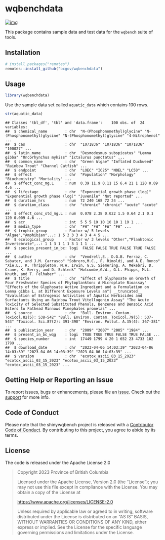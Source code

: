 
# wqbenchdata

<!-- badges: start -->

[![img](https://img.shields.io/badge/Lifecycle-Experimental-339999)](https://github.com/bcgov/repomountie/blob/master/doc/lifecycle-badges.md)
<!-- badges: end -->

This package contains sample data and test data for the `wqbench` suite
of tools.

## Installation

``` r
# install.packages("remotes")
remotes::install_github("bcgov/wqbenchdata")
```

## Usage

``` r
library(wqbenchdata)
```

Use the sample data set called `aquatic_data` which contains 100 rows.

``` r
str(aquatic_data)
```

    ## Classes 'tbl_df', 'tbl' and 'data.frame':    100 obs. of  24 variables:
    ##  $ chemical_name        : chr  "N-(Phosphonomethyl)glycine" "N-(Phosphonomethyl)glycine" "N-(Phosphonomethyl)glycine" "4-Nitrophenol" ...
    ##  $ cas                  : chr  "1071836" "1071836" "1071836" "100027" ...
    ##  $ latin_name           : chr  "Desmodesmus subspicatus" "Lemna gibba" "Oncorhynchus mykiss" "Ictalurus punctatus" ...
    ##  $ common_name          : chr  "Green Algae" "Inflated Duckweed" "Rainbow Trout" "Channel Catfish" ...
    ##  $ endpoint             : chr  "LOEC" "IC25" "NOEL" "LC50" ...
    ##  $ effect               : chr  "Population" "Morphology" "Biochemistry" "Mortality" ...
    ##  $ effect_conc_mg.L     : num  0.39 11.9 0.11 15 6.4 21 1 120 0.09 4.6 ...
    ##  $ lifestage            : chr  "Exponential growth phase (log)" "Exponential growth phase (log)" "Juvenile" "Not reported" ...
    ##  $ duration_hrs         : num  72 240 168 72 24 ...
    ##  $ duration_class       : chr  "chronic" "chronic" "acute" "acute" ...
    ##  $ effect_conc_std_mg.L : num  0.078 2.38 0.022 1.5 0.64 2.1 0.1 120 0.009 4.6 ...
    ##  $ acr                  : int  5 5 5 10 10 10 10 1 10 1 ...
    ##  $ media_type           : chr  "FW" "FW" "FW" "FW" ...
    ##  $ trophic_group        : Factor w/ 5 levels "Algae","Amphibian",..: 1 5 3 3 3 4 3 4 4 5 ...
    ##  $ ecological_group     : Factor w/ 3 levels "Other","Planktonic Invertebrate",..: 1 1 3 1 1 1 3 1 1 1 ...
    ##  $ species_present_in_bc: logi  FALSE FALSE TRUE FALSE TRUE FALSE ...
    ##  $ author               : chr  "Vendrell,E., D.G.B. Ferraz, C. Sabater, and J.M. Carrasco" "Sobrero,M.C., F. Rimoldi, and A.E. Ronco" "Xie,L., K. Thrippleton, M.A. Irwin, G.S. Siemering, A. Mekebri, D. Crane, K. Berry, and D. Schlenk" "Holcombe,G.W., G.L. Phipps, M.L. Knuth, and T. Felhaber" ...
    ##  $ title                : chr  "Effect of Glyphosate on Growth of Four Freshwater Species of Phytoplankton: A Microplate Bioassay" "Effects of the Glyphosate Active Ingredient and a Formulation on Lemna gibba L. at Different Exposure Levels an"| __truncated__ "Evaluation of Estrogenic Activities of Aquatic Herbicides and Surfactants Using an Rainbow Trout Vitellogenin Assay" "The Acute Toxicity of Selected Substituted Phenols, Benzenes and Benzoic Acid Esters to Fathead Minnows Pimephales promelas" ...
    ##  $ source               : chr  "Bull. Environ. Contam. Toxicol.82(5): 538-542" "Bull. Environ. Contam. Toxicol.79(5): 537-543" "Toxicol. Sci.87(2): 391-398" "Environ. Pollut. A.35(4): 367-381" ...
    ##  $ publication_year     : chr  "2009" "2007" "2005" "1984" ...
    ##  $ present_in_bc_wqg    : logi  TRUE TRUE TRUE FALSE TRUE FALSE ...
    ##  $ species_number       : int  17449 1799 4 20 1 652 23 4733 102 1799 ...
    ##  $ download_date        : chr  "2023-04-06 14:03:39" "2023-04-06 14:03:39" "2023-04-06 14:03:39" "2023-04-06 14:03:39" ...
    ##  $ version              : chr  "ecotox_ascii_03_15_2023" "ecotox_ascii_03_15_2023" "ecotox_ascii_03_15_2023" "ecotox_ascii_03_15_2023" ...

## Getting Help or Reporting an Issue

To report issues, bugs or enhancements, please file an
[issue](https://github.com/bcgov/wqbenchdata/issues). Check out the
[support](https://github.com/bcgov/wqbenchdata/blob/main/.github/SUPPORT.md)
for more info.

## Code of Conduct

Please note that the shinywqbench project is released with a
[Contributor Code of
Conduct](https://github.com/bcgov/wqbenchdata/CODE_OF_CONDUCT.md). By
contributing to this project, you agree to abide by its terms.

## License

The code is released under the Apache License 2.0

> Copyright 2023 Province of British Columbia
>
> Licensed under the Apache License, Version 2.0 (the “License”); you
> may not use this file except in compliance with the License. You may
> obtain a copy of the License at
>
> <https://www.apache.org/licenses/LICENSE-2.0>
>
> Unless required by applicable law or agreed to in writing, software
> distributed under the License is distributed on an “AS IS” BASIS,
> WITHOUT WARRANTIES OR CONDITIONS OF ANY KIND, either express or
> implied. See the License for the specific language governing
> permissions and limitations under the License.
